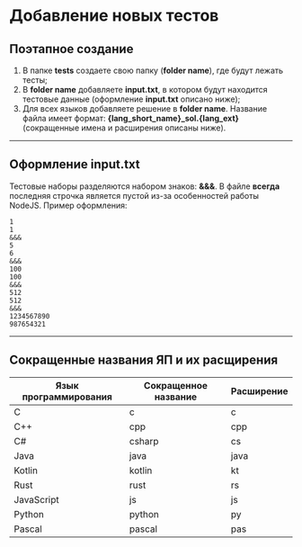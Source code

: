 # Добавление новых тестов

## Поэтапное создание

1) В папке **tests** создаете свою папку (**folder name**), где будут лежать тесты;
2) В **folder name** добавляете **input.txt**, в котором будут находится тестовые данные (оформление **input.txt** описано ниже);
3) Для всех языков добавляете решение в **folder name**. Название файла имеет формат: **{lang_short_name}_sol.{lang_ext}** (сокращенные имена и расширения описаны ниже).

---

## Оформление input.txt

Тестовые наборы разделяются набором знаков: **&&&**.
В файле **всегда** последняя строчка является пустой из-за особенностей работы NodeJS.
Пример оформления:

```
1
1
&&&
5
6
&&&
100
100
&&&
512
512
&&&
1234567890
987654321

```

---

## Сокращенные названия ЯП и их расщирения

Язык программирования | Сокращенное название | Расширение
--- | --- | ---
C | c | c
C++ | cpp | cpp
C# | csharp | cs
Java | java | java
Kotlin | kotlin | kt
Rust | rust | rs
JavaScript | js | js
Python | python | py
Pascal | pascal | pas
